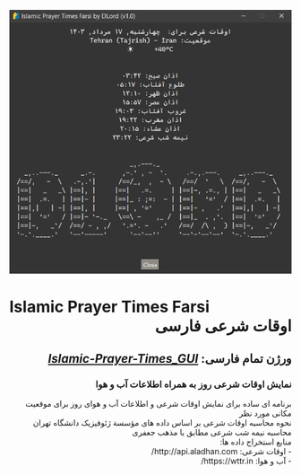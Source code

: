 ![Settings Window](https://github.com/DLord420/Islamic-Prayer-Times-Farsi/blob/main/Screenshot.png)  

# Islamic Prayer Times Farsi  <div dir= "rtl">  اوقات شرعی فارسی
##  <div dir= "rtl"> ورژن تمام فارسی: [**_Islamic-Prayer-Times_GUI_**](https://github.com/DLord420/Islamic-Prayer-Times_GUI)  
###  <div dir= "rtl"> نمایش اوقات شرعی روز به همراه اطلاعات آب و هوا
<div dir= "rtl">  برنامه ای ساده برای نمایش اوقات شرعی و اطلاعات آب و هوای روز برای موقعیت مکانی مورد نظر
<div dir= "rtl">  نحوه محاسبه اوقات شرعی بر اساس داده های مؤسسة ژئوفیزیک دانشگاه تهران
<div dir= "rtl">  محاسبه نیمه شب شرعی مطابق با مذهب جعفری
<div dir= "rtl">  منابع استخراج داده ها:
<div dir= "rtl">- اوقات شرعی:  http://api.aladhan.com/
<div dir= "rtl">- آب و هوا:  https://wttr.in/
